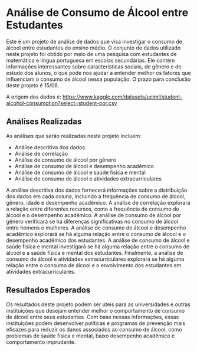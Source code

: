 # Análise de Consumo de Álcool entre Estudantes
Este é um projeto de análise de dados que visa investigar o consumo de álcool entre estudantes do ensino médio. O conjunto de dados utilizado neste projeto foi obtido por meio de uma pesquisa com estudantes de matemática e língua portuguesa em escolas secundárias. Ele contém informações interessantes sobre características sociais, de gênero e de estudo dos alunos, o que pode nos ajudar a entender melhor os fatores que influenciam o consumo de álcool nessa população. O prazo para conclusão deste projeto é 15/06.

A origem dos dados é: https://www.kaggle.com/datasets/uciml/student-alcohol-consumption?select=student-por.csv

## Análises Realizadas
As análises que serão realizadas neste projeto incluem:

- Análise descritiva dos dados
- Análise de correlação
- Análise de consumo de álcool por gênero
- Análise de consumo de álcool e desempenho acadêmico
- Análise de consumo de álcool e saúde física e mental
- Análise de consumo de álcool e atividades extracurriculares

A análise descritiva dos dados fornecerá informações sobre a distribuição dos dados em cada coluna, incluindo a frequência de consumo de álcool, gênero, idade e desempenho acadêmico. A análise de correlação explorará a relação entre diferentes recursos, como a frequência de consumo de álcool e o desempenho acadêmico. A análise de consumo de álcool por gênero verificará se há diferenças significativas no consumo de álcool entre homens e mulheres. A análise de consumo de álcool e desempenho acadêmico explorará se há alguma relação entre o consumo de álcool e o desempenho acadêmico dos estudantes. A análise de consumo de álcool e saúde física e mental investigará se há alguma relação entre o consumo de álcool e a saúde física e mental dos estudantes. Finalmente, a análise de consumo de álcool e atividades extracurriculares explorará se há alguma relação entre o consumo de álcool e o envolvimento dos estudantes em atividades extracurriculares.

## Resultados Esperados
Os resultados deste projeto podem ser úteis para as universidades e outras instituições que desejam entender melhor o comportamento de consumo de álcool entre seus estudantes. Com base nessas informações, essas instituições podem desenvolver políticas e programas de prevenção mais eficazes para reduzir os danos associados ao consumo de álcool, como problemas de saúde física e mental, baixo desempenho acadêmico e comportamento imprudente.